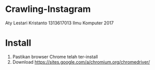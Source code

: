 # Crawling-Instagram

Aty Lestari Kristanto   1313617013    Ilmu Komputer 2017


# Install
1. Pastikan browser Chrome telah ter-install
2. Download https://sites.google.com/a/chromium.org/chromedriver/
